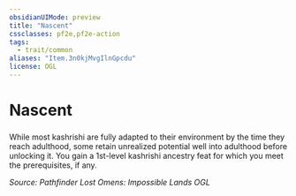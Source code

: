 ```yaml
---
obsidianUIMode: preview
title: "Nascent"
cssclasses: pf2e,pf2e-action
tags:
  - trait/common
aliases: "Item.3n0kjMvgIlnGpcdu"
license: OGL
---
```

# Nascent

### 






While most kashrishi are fully adapted to their environment by the time they reach adulthood, some retain unrealized potential well into adulthood before unlocking it. You gain a 1st-level kashrishi ancestry feat for which you meet the prerequisites, if any.

*Source: Pathfinder Lost Omens: Impossible Lands*
*OGL*
